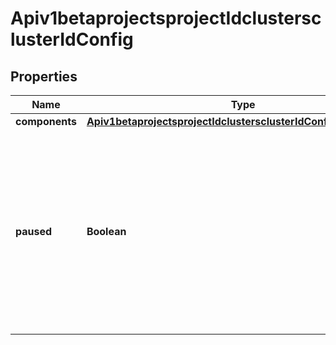 
# Apiv1betaprojectsprojectIdclustersclusterIdConfig

## Properties
Name | Type | Description | Notes
------------ | ------------- | ------------- | -------------
**components** | [**Apiv1betaprojectsprojectIdclustersclusterIdConfigComponents**](Apiv1betaprojectsprojectIdclustersclusterIdConfigComponents.md) |  |  [optional]
**paused** | **Boolean** | Flag that indicates whether the cluster is paused. &#x60;true&#x60; means to pause the cluster, and &#x60;false&#x60; means to resume the cluster. For more details, refer to [Pause or Resume a TiDB Cluster](https://docs.pingcap.com/tidbcloud/pause-or-resume-tidb-cluster).  **Limitations:**  - The cluster can be paused only when the &#x60;cluster_status&#x60; is &#x60;\&quot;AVAILABLE\&quot;&#x60;. - The cluster can be resumed only when the &#x60;cluster_status&#x60; is &#x60;\&quot;PAUSED\&quot;&#x60;. |  [optional]




